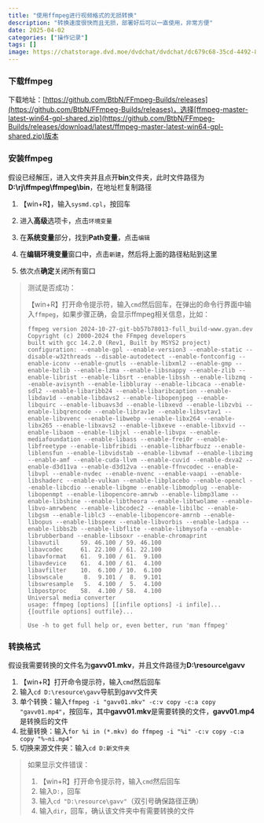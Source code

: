 ```yaml
---
title: "使用ffmpeg进行视频格式的无损转换"
description: "转换速度很快而且无损，部署好后可以一直使用，非常方便"
date: 2025-04-02
categories: ["操作记录"]
tags: []
image: https://chatstorage.dvd.moe/dvdchat/dvdchat/dc679c68-35cd-4492-87cc-c3ba485219d7.jpg
---
```


### 下载ffmpeg

下载地址：[https://github.com/BtbN/FFmpeg-Builds/releases](https://github.com/BtbN/FFmpeg-Builds/releases)，选择[ffmpeg-master-latest-win64-gpl-shared.zip](https://github.com/BtbN/FFmpeg-Builds/releases/download/latest/ffmpeg-master-latest-win64-gpl-shared.zip)版本

### 安装ffmpeg

假设已经解压，进入文件夹并且点开**bin**文件夹，此时文件路径为**D:\rj\ffmpeg\ffmpeg\bin**，在地址栏复制路径

1. 【win+R】，输入`sysmd.cpl`，按回车

2. 进入**高级**选项卡，点击`环境变量`

3. 在**系统变量**部分，找到**Path变量**，点击`编辑`

4. 在**编辑环境变量**窗口中，点击`新建`，然后将上面的路径粘贴到这里

5. 依次点**确定**关闭所有窗口

>测试是否成功：
>
>【win+R】打开命令提示符，输入`cmd`然后回车，在弹出的命令行界面中输入`ffmpeg`，如果步骤正确，会显示ffmpeg相关信息，比如：
>
>```
>ffmpeg version 2024-10-27-git-bb57b78013-full_build-www.gyan.dev Copyright (c) 2000-2024 the FFmpeg developers
>built with gcc 14.2.0 (Rev1, Built by MSYS2 project)
>configuration: --enable-gpl --enable-version3 --enable-static --disable-w32threads --disable-autodetect --enable-fontconfig --enable-iconv --enable-gnutls --enable-libxml2 --enable-gmp --enable-bzlib --enable-lzma --enable-libsnappy --enable-zlib --enable-librist --enable-libsrt --enable-libssh --enable-libzmq --enable-avisynth --enable-libbluray --enable-libcaca --enable-sdl2 --enable-libaribb24 --enable-libaribcaption --enable-libdav1d --enable-libdavs2 --enable-libopenjpeg --enable-libquirc --enable-libuavs3d --enable-libxevd --enable-libzvbi --enable-libqrencode --enable-librav1e --enable-libsvtav1 --enable-libvvenc --enable-libwebp --enable-libx264 --enable-libx265 --enable-libxavs2 --enable-libxeve --enable-libxvid --enable-libaom --enable-libjxl --enable-libvpx --enable-mediafoundation --enable-libass --enable-frei0r --enable-libfreetype --enable-libfribidi --enable-libharfbuzz --enable-liblensfun --enable-libvidstab --enable-libvmaf --enable-libzimg --enable-amf --enable-cuda-llvm --enable-cuvid --enable-dxva2 --enable-d3d11va --enable-d3d12va --enable-ffnvcodec --enable-libvpl --enable-nvdec --enable-nvenc --enable-vaapi --enable-libshaderc --enable-vulkan --enable-libplacebo --enable-opencl --enable-libcdio --enable-libgme --enable-libmodplug --enable-libopenmpt --enable-libopencore-amrwb --enable-libmp3lame --enable-libshine --enable-libtheora --enable-libtwolame --enable-libvo-amrwbenc --enable-libcodec2 --enable-libilbc --enable-libgsm --enable-liblc3 --enable-libopencore-amrnb --enable-libopus --enable-libspeex --enable-libvorbis --enable-ladspa --enable-libbs2b --enable-libflite --enable-libmysofa --enable-librubberband --enable-libsoxr --enable-chromaprint
>libavutil      59. 46.100 / 59. 46.100
>libavcodec     61. 22.100 / 61. 22.100
>libavformat    61.  9.100 / 61.  9.100
>libavdevice    61.  4.100 / 61.  4.100
>libavfilter    10.  6.100 / 10.  6.100
>libswscale      8.  9.101 /  8.  9.101
>libswresample   5.  4.100 /  5.  4.100
>libpostproc    58.  4.100 / 58.  4.100
>Universal media converter
>usage: ffmpeg [options] [[infile options] -i infile]... {[outfile options] outfile}...
>
>Use -h to get full help or, even better, run 'man ffmpeg'
>```

### 转换格式

假设我需要转换的文件名为**gavv01.mkv**，并且文件路径为**D:\resource\gavv**

1. 【win+R】打开命令提示符，输入`cmd`然后回车
1. 输入`cd D:\resource\gavv`导航到gavv文件夹
1. 单个转换：输入`ffmpeg -i "gavv01.mkv" -c:v copy -c:a copy "gavv01.mp4"`，按回车，其中**gavv01.mkv**是需要转换的文件，**gavv01.mp4**是转换后的文件
1. 批量转换：输入`for %i in (*.mkv) do ffmpeg -i "%i" -c:v copy -c:a copy "%~ni.mp4"`
1. 切换来源文件夹：输入`cd D:新文件夹`

> 如果显示文件错误：
>
> 1. 【win+R】打开命令提示符，输入`cmd`然后回车
> 2. 输入`D:`，回车
> 3. 输入`cd "D:\resource\gavv"`（双引号确保路径正确）
> 4. 输入`dir`，回车，确认该文件夹中有需要转换的文件

